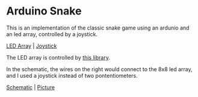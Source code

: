 # Arduino Snake

This is an implementation of the classic snake game using an ardunio and an led array, controlled by a joystick.

[LED Array](https://www.amazon.com/SainSmart-MAX7219-Display-Control-Arduino/dp/B00NDVTT3W/ref=sr_1_3?ie=UTF8&qid=1480520096&sr=8-3&keywords=red+dot+matrix+led)
| [Joystick](https://www.amazon.com/Joystick-Module-Arduino-Atomic-Market/dp/B00WH89RTS/ref=sr_1_7?ie=UTF8&qid=1480520217&sr=8-7&keywords=arduino+joystick)

The LED array is controlled by [this library](https://github.com/wayoda/LedControl).

In the schematic, the wires on the right would connect to the 8x8 led array, and I used a joystick instead of two pontentiometers.

[Schematic](https://github.com/atbreuer11/arduino-snake/blob/master/schematic.png) | [Picture](https://github.com/atbreuer11/arduino-snake/blob/master/snake-game.JPG)
